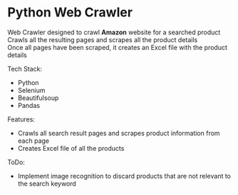 # Python Web Crawler  

Web Crawler designed to crawl **Amazon** website for a searched product  
Crawls all the resulting pages and scrapes all the product details  
Once all pages have been scraped, it creates an Excel file with the product details  

Tech Stack:  
- Python
- Selenium
- Beautifulsoup
- Pandas

Features:  
- Crawls all search result pages and scrapes product information from each page
- Creates Excel file of all the products

ToDo:  
- Implement image recognition to discard products that are not relevant to the search keyword